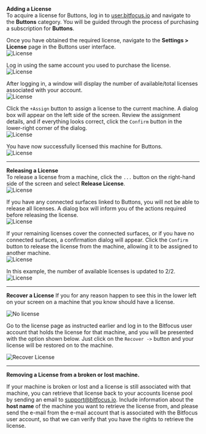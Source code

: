 **Adding a License**  
To acquire a license for Buttons, log in to [user.bitfocus.io](https://bfoc.us/i90jvygd91) and navigate to the **Buttons** category. You will be guided through the process of purchasing a subscription for **Buttons**.  

Once you have obtained the required license, navigate to the **Settings > License** page in the Buttons user interface.  
![License](images/license_1.png)  

Log in using the same account you used to purchase the license.  
![License](images/license_2.png)  

After logging in, a window will display the number of available/total licenses associated with your account.  
![License](images/license_3.png)  

Click the `+Assign` button to assign a license to the current machine. A dialog box will appear on the left side of the screen. Review the assignment details, and if everything looks correct, click the `Confirm` button in the lower-right corner of the dialog.  
![License](images/license_4.png)  

You have now successfully licensed this machine for Buttons.  
![License](images/license_5.png)  

---

**Releasing a License**  
To release a license from a machine, click the `...` button on the right-hand side of the screen and select **Release License**.  
![License](images/license_6.png)  

If you have any connected surfaces linked to Buttons, you will not be able to release all licenses. A dialog box will inform you of the actions required before releasing the license.  
![License](images/license_65.png)  

If your remaining licenses cover the connected surfaces, or if you have no connected surfaces, a confirmation dialog will appear. Click the `Confirm` button to release the license from the machine, allowing it to be assigned to another machine.  
![License](images/license_7.png)  

In this example, the number of available licenses is updated to 2/2.  
![License](images/license_8.png)  

---

**Recover a License**
If you for any reason happen to see this in the lower left on your screen on a machine that you know should have a license.   

![No license](images/no_license.png)   

Go to the license page as instructed earlier and log in to the Bitfocus user account that holds the license for that machine, and you will be presented with the option shown below. Just click on the `Recover ->` button and your license will be restored on to the machine.   

![Recover License](images/recover_license.png)

---

**Removing a License from a broken or lost machine.**

If your machine is broken or lost and a license is still associated with that machine, you can retrieve that license back to your accounts license pool by sending an email to [support@bitfocus.io](mailto:support@bitfocus.io). Include information about the **host name** of the machine you want to retrieve the license from, and please send the e-mail from the e-mail account that is associated with the Bitfocus user account, so that we can verify that you have the rights to retrieve the license.  